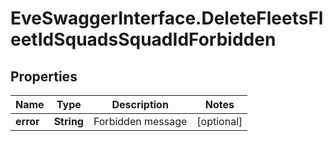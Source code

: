 # EveSwaggerInterface.DeleteFleetsFleetIdSquadsSquadIdForbidden

## Properties
Name | Type | Description | Notes
------------ | ------------- | ------------- | -------------
**error** | **String** | Forbidden message | [optional] 


